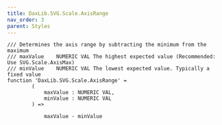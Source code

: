 ```yaml
---
title: DaxLib.SVG.Scale.AxisRange
nav_order: 3
parent: Styles
---
```


	/// Determines the axis range by subtracting the minimum from the maximum
	/// maxValue	NUMERIC VAL	The highest expected value (Recommended: Use SVG.Scale.AxisMax)
	/// minValue	NUMERIC VAL	The lowest expected value. Typically a fixed value
	function 'DaxLib.SVG.Scale.AxisRange' =
			(
				maxValue : NUMERIC VAL,
				minValue : NUMERIC VAL
			) =>
				
				maxValue - minValue
